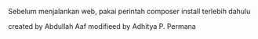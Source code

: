 Sebelum menjalankan web, pakai perintah composer install terlebih dahulu

created by Abdullah Aaf
modifieed by Adhitya P. Permana